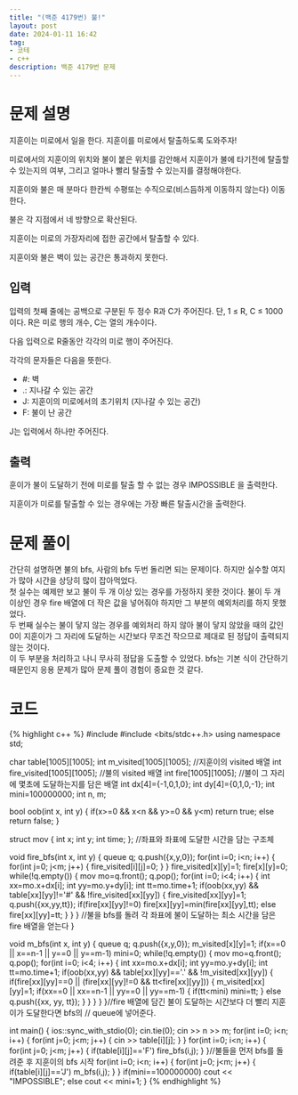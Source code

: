```yaml
---
title: "(백준 4179번) 불!"
layout: post
date: 2024-01-11 16:42
tag:
- 코테
- c++
description: 백준 4179번 문제
---
```


# 문제 설명  
지훈이는 미로에서 일을 한다. 지훈이를 미로에서 탈출하도록 도와주자!

미로에서의 지훈이의 위치와 불이 붙은 위치를 감안해서 지훈이가 불에 타기전에 탈출할 수 있는지의 여부, 그리고 얼마나 빨리 탈출할 수 있는지를 결정해야한다.

지훈이와 불은 매 분마다 한칸씩 수평또는 수직으로(비스듬하게 이동하지 않는다) 이동한다.

불은 각 지점에서 네 방향으로 확산된다.

지훈이는 미로의 가장자리에 접한 공간에서 탈출할 수 있다.

지훈이와 불은 벽이 있는 공간은 통과하지 못한다.  

## 입력  
입력의 첫째 줄에는 공백으로 구분된 두 정수 R과 C가 주어진다. 단, 1 ≤ R, C ≤ 1000 이다. R은 미로 행의 개수, C는 열의 개수이다.

다음 입력으로 R줄동안 각각의 미로 행이 주어진다.

각각의 문자들은 다음을 뜻한다.

- #: 벽
- .: 지나갈 수 있는 공간
- J: 지훈이의 미로에서의 초기위치 (지나갈 수 있는 공간)
- F: 불이 난 공간  

J는 입력에서 하나만 주어진다.  

## 출력  
훈이가 불이 도달하기 전에 미로를 탈출 할 수 없는 경우 IMPOSSIBLE 을 출력한다.

지훈이가 미로를 탈출할 수 있는 경우에는 가장 빠른 탈출시간을 출력한다.  

# 문제 풀이  
간단히 설명하면 불의 bfs, 사람의 bfs 두번 돌리면 되는 문제이다. 하지만 실수할 여지가 많아 시간을 상당히 많이 잡아먹었다.  
첫 실수는 예제만 보고 불이 두 개 이상 있는 경우를 가정하지 못한 것이다. 불이 두 개 이상인 경우 fire 배열에 더 작은 값을 넣어줘야 하지만 그 부분의 예외처리를 하지 못했었다.  
두 번째 실수는 불이 닿지 않는 경우를 예외처리 하지 않아 불이 닿지 않았을 때의 값인 0이 지훈이가 그 자리에 도달하는 시간보다 무조건 작으므로 제대로 된 정답이 출력되지 않는 것이다.  
이 두 부분을 처리하고 나니 무사히 정답을 도출할 수 있었다. bfs는 기본 식이 간단하기 때문인지 응용 문제가 많아 문제 풀이 경험이 중요한 것 같다.  

# 코드  
{% highlight c++ %}
#include <iostream>
#include <bits/stdc++.h>
using namespace std;

char table[1005][1005];
int m_visited[1005][1005]; //지훈이의 visited 배열
int fire_visited[1005][1005]; //불의 visited 배열
int fire[1005][1005]; //불이 그 자리에 몇초에 도달하는지를 담은 배열
int dx[4]={-1,0,1,0};
int dy[4]={0,1,0,-1};
int mini=100000000;
int n, m;

bool oob(int x, int y) {
    if(x>=0 && x<n && y>=0 && y<m) return true;
    else return false;
}

struct mov {
    int x; int y; int time;
}; //좌표와 좌표에 도달한 시간을 담는 구조체

void fire_bfs(int x, int y) {
    queue<mov> q; q.push({x,y,0});
    for(int i=0; i<n; i++) {
        for(int j=0; j<m; j++) {
            fire_visited[i][j]=0;
        }
    }
    fire_visited[x][y]=1; fire[x][y]=0;
    while(!q.empty()) {
        mov mo=q.front(); q.pop();
        for(int i=0; i<4; i++) {
            int xx=mo.x+dx[i];
            int yy=mo.y+dy[i];
            int tt=mo.time+1;
            if(oob(xx,yy) && table[xx][yy]!='#' && !fire_visited[xx][yy]) {
                fire_visited[xx][yy]=1; q.push({xx,yy,tt});
                if(fire[xx][yy]!=0) fire[xx][yy]=min(fire[xx][yy],tt);
                else fire[xx][yy]=tt;
            }
        }
    }
//불을 bfs를 돌려 각 좌표에 불이 도달하는 최소 시간을 담은 fire 배열을 얻는다
}

void m_bfs(int x, int y) {
    queue<mov> q; q.push({x,y,0});
    m_visited[x][y]=1;
    if(x==0 || x==n-1 || y==0 || y==m-1) mini=0;
    while(!q.empty()) {
        mov mo=q.front(); q.pop();
        for(int i=0; i<4; i++) {
            int xx=mo.x+dx[i];
            int yy=mo.y+dy[i];
            int tt=mo.time+1;
            if(oob(xx,yy) && table[xx][yy]=='.' && !m_visited[xx][yy]) {
                if(fire[xx][yy]==0 || (fire[xx][yy]!=0 && tt<fire[xx][yy])) {
                    m_visited[xx][yy]=1;
                    if(xx==0 || xx==n-1 || yy==0 || yy==m-1) {
                        if(tt<mini) mini=tt;
                    }
                    else q.push({xx, yy, tt});
                    }
            }
        }
    }
}//fire 배열에 담긴 불이 도달하는 시간보다 더 빨리 지훈이가 도달한다면 bfs의
// queue에 넣어준다.

int main() {
    ios::sync_with_stdio(0);
    cin.tie(0);
    cin >> n >> m;
    for(int i=0; i<n; i++) {
        for(int j=0; j<m; j++) {
            cin >> table[i][j];
        }
    }
    for(int i=0; i<n; i++) {
        for(int j=0; j<m; j++) {
            if(table[i][j]=='F') fire_bfs(i,j);
        }
    }//불들을 먼저 bfs를 돌려준 후 지훈이의 bfs 시작
    for(int i=0; i<n; i++) {
        for(int j=0; j<m; j++) {
            if(table[i][j]=='J') m_bfs(i,j);
        }
    }
    if(mini==100000000) cout << "IMPOSSIBLE";
    else cout << mini+1;
}
{% endhighlight %}